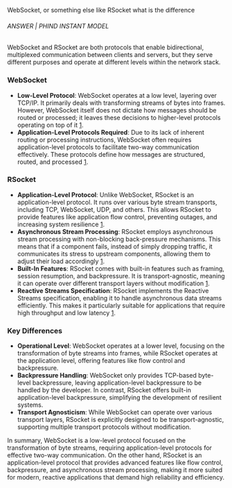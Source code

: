 
WebSocket, or something else like RSocket what is the difference

###### ANSWER | PHIND INSTANT MODEL

WebSocket and RSocket are both protocols that enable bidirectional, multiplexed communication between clients and servers, but they serve different purposes and operate at different levels within the network stack.

### WebSocket

- **Low-Level Protocol**: WebSocket operates at a low level, layering over TCP/IP. It primarily deals with transforming streams of bytes into frames. However, WebSocket itself does not dictate how messages should be routed or processed; it leaves these decisions to higher-level protocols operating on top of it [1](https://stackoverflow.com/questions/47729220/websockets-vs-reactive-sockets).
- **Application-Level Protocols Required**: Due to its lack of inherent routing or processing instructions, WebSocket often requires application-level protocols to facilitate two-way communication effectively. These protocols define how messages are structured, routed, and processed [1](https://stackoverflow.com/questions/47729220/websockets-vs-reactive-sockets).

### RSocket

- **Application-Level Protocol**: Unlike WebSocket, RSocket is an application-level protocol. It runs over various byte stream transports, including TCP, WebSocket, UDP, and others. This allows RSocket to provide features like application flow control, preventing outages, and increasing system resilience [1](https://stackoverflow.com/questions/47729220/websockets-vs-reactive-sockets).
- **Asynchronous Stream Processing**: RSocket employs asynchronous stream processing with non-blocking back-pressure mechanisms. This means that if a component fails, instead of simply dropping traffic, it communicates its stress to upstream components, allowing them to adjust their load accordingly [1](https://stackoverflow.com/questions/47729220/websockets-vs-reactive-sockets).
- **Built-In Features**: RSocket comes with built-in features such as framing, session resumption, and backpressure. It is transport-agnostic, meaning it can operate over different transport layers without modification [1](https://stackoverflow.com/questions/47729220/websockets-vs-reactive-sockets).
- **Reactive Streams Specification**: RSocket implements the Reactive Streams specification, enabling it to handle asynchronous data streams efficiently. This makes it particularly suitable for applications that require high throughput and low latency [1](https://stackoverflow.com/questions/47729220/websockets-vs-reactive-sockets).

### Key Differences

- **Operational Level**: WebSocket operates at a lower level, focusing on the transformation of byte streams into frames, while RSocket operates at the application level, offering features like flow control and backpressure.
- **Backpressure Handling**: WebSocket only provides TCP-based byte-level backpressure, leaving application-level backpressure to be handled by the developer. In contrast, RSocket offers built-in application-level backpressure, simplifying the development of resilient systems.
- **Transport Agnosticism**: While WebSocket can operate over various transport layers, RSocket is explicitly designed to be transport-agnostic, supporting multiple transport protocols without modification.

In summary, WebSocket is a low-level protocol focused on the transformation of byte streams, requiring application-level protocols for effective two-way communication. On the other hand, RSocket is an application-level protocol that provides advanced features like flow control, backpressure, and asynchronous stream processing, making it more suited for modern, reactive applications that demand high reliability and efficiency.